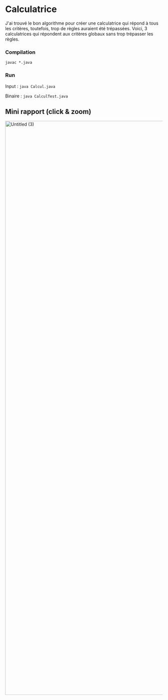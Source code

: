 # Calculatrice

J'ai trouvé le bon algorithme pour créer une calculatrice qui répond à tous les critères, toutefois, trop de règles auraient été trépassées. Voici, 3 calculatrices qui répondent aux critères globaux sans trop trépasser les règles.

### Compilation
`javac *.java`

### Run

Input :
`java Calcul.java`

Binaire :
`java CalculTest.java`

## Mini rapport (click & zoom)


<img width="1829" alt="Untitled (3)" src="https://user-images.githubusercontent.com/91496113/145694905-baa06aa6-2ec3-441d-898f-bcf0c661826a.png">
 
